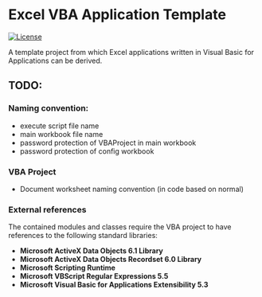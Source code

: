 # Excel VBA Application Template

[![License](https://img.shields.io/github/license/Player1os/excel-vba-application-template.svg)](https://github.com/Player1os/excel-vba-application-template/blob/master/LICENSE)

A template project from which Excel applications written in Visual Basic for Applications can be derived.

## TODO:

### Naming convention:
- execute script file name
- main workbook file name
- password protection of VBAProject in main workbook
- password protection of config workbook

### VBA Project

- Document worksheet naming convention (in code based on normal)

### External references

The contained modules and classes require the VBA project to have references to the following standard libraries:

- **Microsoft ActiveX Data Objects 6.1 Library**
- **Microsoft ActiveX Data Objects Recordset 6.0 Library**
- **Microsoft Scripting Runtime**
- **Microsoft VBScript Regular Expressions 5.5**
- **Microsoft Visual Basic for Applications Extensibility 5.3**
